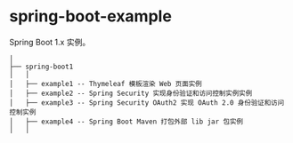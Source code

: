 # spring-boot-example

Spring Boot 1.x 实例。

```
│
├── spring-boot1
│   │  
│   ├── example1 -- Thymeleaf 模板渲染 Web 页面实例
│   ├── example2 -- Spring Security 实现身份验证和访问控制实例实例
│   ├── example3 -- Spring Security OAuth2 实现 OAuth 2.0 身份验证和访问控制实例
│   ├── example4 -- Spring Boot Maven 打包外部 lib jar 包实例
│   │ 
```



